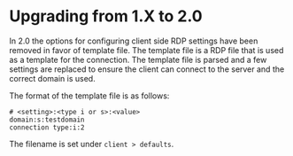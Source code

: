 # Upgrading from 1.X to 2.0

In 2.0 the options for configuring client side RDP settings have been removed in favor of template file.
The template file is a RDP file that is used as a template for the connection. The template file is parsed 
and a few settings are replaced to ensure the client can connect to the server and the correct domain is used.

The format of the template file is as follows:

```
# <setting>:<type i or s>:<value>
domain:s:testdomain
connection type:i:2
```

The filename is set under `client > defaults`.
